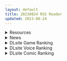 ```yaml
---
layout: default
title: 20230824 RSS Reader
updated: 2023-08-24
---
```


<details class='content-parent'>
<summary>
Resources
</summary>
<details class='content-child'>
<summary>
<span class='rss-title'> [自购][RJ303443][GoatmanBB]若肉壺の湯~Live2D×銭湯経営シミュ~[131.79MB] </span> <a class='rss-link' href='https://gmgard.com/gm123413' target='_blank'>&nbsp;</a>
<div class='rss-published'> 🕛 20230823 13:56:59</div>
</summary>
<img src="https://static.gmgard.us/Images/upload/16720231615548958.jpg" /><br /><p>总结：为了偿还父母留下的债务，巨乳JK经营一家澡堂努力用身体赚钱的游戏</p>
</details>
<details class='content-child'>
<summary>
<span class='rss-title'> [自购][RJ179049][RAINGRAPH]AceSpeeder3 </span> <a class='rss-link' href='https://gmgard.com/gm123412' target='_blank'>&nbsp;</a>
<div class='rss-published'> 🕛 20230823 13:09:14</div>
</summary>
<img src="https://static.gmgard.us/Images/upload/37165231333516895.jpg" /><br /><p>买完之后才发现在他喵的网站上提供免费下载，体验版的容量比正式版的大是怎么回事，高画质也没看出高到哪里去？这玩意真是越看疑点越多。不过23日元的东西我也懒得去计较了，浪费脑细胞。</p>
</details>
<details class='content-child'>
<summary>
<span class='rss-title'> [官方中文版][暂无RJ号][浅上藤奶]尼禄的海滨一日游V0.4 官方中文重置版 </span> <a class='rss-link' href='https://gmgard.com/gm123411' target='_blank'>&nbsp;</a>
<div class='rss-published'> 🕛 20230823 13:09:14</div>
</summary>
<img src="https://static.gmgard.us/Images/upload/61976231236059612.jpg" /><br /><p>PS：手机可用joiplay模拟器运行！
PS：v0.4版本更新4个长事件
v0.3会更新前两个，v0.4包括四个
游戏介绍：
这是一款FGO同人题材的超级绿帽rpg角色扮演游戏。
内容讲述尼禄干掉了BOSS时，说是由于爱的力量战胜了她~
因此尼禄被临死的BOSS下了奇妙的诅咒！
此时，迦勒底让御主和尼禄一起去海边散散心，
原本是甜蜜的双人约会的海滨之旅会变成什么样子呢&amp;helli</p>
</details>
<details class='content-child'>
<summary>
<span class='rss-title'> [R18禁资源相关][悬赏金额:4000棒棒糖]求犬嵐23个本子资源 </span> <a class='rss-link' href='https://gmgard.com/gm123414' target='_blank'>&nbsp;</a>
<div class='rss-published'> 🕛 20230823 12:58:51</div>
</summary>
<img src="https://static.gmgard.us/Images/upload/68685231828058825.jpg" /><br /><p>如题，具体本子名字和发行时间如下：</p>
</details>
<details class='content-child'>
<summary>
<span class='rss-title'> [自购][RJ325974]ビッチライフ/碧池生活[日文版] </span> <a class='rss-link' href='https://gmgard.com/gm123410' target='_blank'>&nbsp;</a>
<div class='rss-published'> 🕛 20230823 12:56:18</div>
</summary>
<img src="https://static.gmgard.us/Images/upload/57199231427018927.jpg" /><br /><p>大概就是一个妹子在学校如何与同学们老师们友好相处的故事（行走的活菩萨——</p>
</details>
<details class='content-child'>
<summary>
<span class='rss-title'> [无修正][未知字幕组][green bunny] 螢子 1-3 </span> <a class='rss-link' href='https://gmgard.com/gm123415' target='_blank'>&nbsp;</a>
<div class='rss-published'> 🕛 20230823 12:04:25</div>
</summary>
<img src="https://iili.io/HpPmyG9.gif" /><br /><p>女主回到了死去妈妈的故乡 一座岛上 而岛上正在筹备复活岛上的神——弥津奴</p>
</details>

</details>
<details class='content-parent'>
<summary>
News
</summary>

</details>
<details class='content-parent'>
<summary>
DLsite Game Ranking
</summary>
<details class='content-child'>
<summary>
<span class='rss-title'> 護身術道場 秘密のNTRレッスン -葵編- [WAKUWAKU] </span> <a class='rss-link' href='https://www.dlsite.com/maniax/work/=/product_id/RJ01083821.html' target='_blank'>&nbsp;</a>
<div class='rss-published'> 🕛 20230824 13:11:25</div>
</summary>
<img src ="http://img.dlsite.jp/modpub/images2/work/doujin/RJ01084000/RJ01083821_img_main.jpg"/><br/>護身術道場 秘密のNTRレッスンのDLCをプレイする為には、別途ゲーム本体が必要です。山神の娘である葵ちゃんと主人公のストーリーを描いています。
</details>
<details class='content-child'>
<summary>
<span class='rss-title'> 衝撃!OL姉ちゃんのオフィスライブ配信~ [KO社] </span> <a class='rss-link' href='https://www.dlsite.com/maniax/work/=/product_id/RJ01090664.html' target='_blank'>&nbsp;</a>
<div class='rss-published'> 🕛 20230824 13:11:25</div>
</summary>
<img src ="http://img.dlsite.jp/modpub/images2/work/doujin/RJ01091000/RJ01090664_img_main.jpg"/><br/>女手一つで俺を育てでくれた姉ちゃんが僕の学費の為に、なんとオフィスでエッチなライブ配信を始めたみたい!姉ちゃんを守る為、主人公の夏休みアルバイトが始まった。
</details>
<details class='content-child'>
<summary>
<span class='rss-title'> バレないように裸コートで露出するセレカさん [しーぶるそふと] </span> <a class='rss-link' href='https://www.dlsite.com/maniax/work/=/product_id/RJ01062825.html' target='_blank'>&nbsp;</a>
<div class='rss-published'> 🕛 20230824 13:11:25</div>
</summary>
<img src ="http://img.dlsite.jp/modpub/images2/work/doujin/RJ01063000/RJ01062825_img_main.jpg"/><br/>過激な露出がしたい vs 過激なほどバレやすくなる! あなたはバレない? ドキドキ感異常! 新感覚の3Dステルス露出アクションゲーム
</details>
<details class='content-child'>
<summary>
<span class='rss-title'> 満車率300% 弐:Append.2 ハコヅメ連結ぱっち [ベルゼブブ] </span> <a class='rss-link' href='https://www.dlsite.com/maniax/work/=/product_id/RJ01026171.html' target='_blank'>&nbsp;</a>
<div class='rss-published'> 🕛 20230824 13:11:25</div>
</summary>
<img src ="http://img.dlsite.jp/modpub/images2/work/doujin/RJ01027000/RJ01026171_img_main.jpg"/><br/>満車率300%弐のアップグレードデータです。
</details>
<details class='content-child'>
<summary>
<span class='rss-title'> 護身術道場 秘密のNTRレッスン [WAKUWAKU] </span> <a class='rss-link' href='https://www.dlsite.com/maniax/work/=/product_id/RJ01053661.html' target='_blank'>&nbsp;</a>
<div class='rss-published'> 🕛 20230824 13:11:25</div>
</summary>
<img src ="http://img.dlsite.jp/modpub/images2/work/doujin/RJ01054000/RJ01053661_img_main.jpg"/><br/>これはシミュレーション系のエロゲーで、ユーモアな要素が盛り込まれています。
</details>

</details>
<details class='content-parent'>
<summary>
DLsite Voice Ranking
</summary>
<details class='content-child'>
<summary>
<span class='rss-title'> 超能力学園トップの俺が学園2位の後輩女子にハメられて敗北奴隷になるまで [Cream Pan] </span> <a class='rss-link' href='https://www.dlsite.com/maniax/work/=/product_id/RJ01074683.html' target='_blank'>&nbsp;</a>
<div class='rss-published'> 🕛 20230824 13:11:27</div>
</summary>
<img src ="http://img.dlsite.jp/modpub/images2/work/doujin/RJ01075000/RJ01074683_img_main.jpg"/><br/>学園一位からの惨めな転落劇!美少女後輩の能力と言葉で弄ばれ、トップとして、男としてのプライドがズタズタに…
</details>
<details class='content-child'>
<summary>
<span class='rss-title'> 小穴按摩・特别之夜 [青春×フェティシズム] </span> <a class='rss-link' href='https://www.dlsite.com/maniax/work/=/product_id/RJ01078989.html' target='_blank'>&nbsp;</a>
<div class='rss-published'> 🕛 20230824 13:11:27</div>
</summary>
<img src ="http://img.dlsite.jp/modpub/images2/work/doujin/RJ01079000/RJ01078989_img_main.jpg"/><br/>青春岁月,没有又如何。但仅限今晚也好,请过上充满欢乐甜美色色的一晚吧!仅限一晚的按摩师女主角们大集结♪为您献上极致色情的集锦型物语。成年人的青春,要体验一下看看吗?
</details>
<details class='content-child'>
<summary>
<span class='rss-title'> 【傲嬌雌小鬼】家裡出現可愛的兔妖,只好勉為其難當她的奴僕了?【中文音聲】 [Bedtime Story 被談聲聆] </span> <a class='rss-link' href='https://www.dlsite.com/maniax/work/=/product_id/RJ01083417.html' target='_blank'>&nbsp;</a>
<div class='rss-published'> 🕛 20230824 13:11:27</div>
</summary>
<img src ="http://img.dlsite.jp/modpub/images2/work/doujin/RJ01084000/RJ01083417_img_main.jpg"/><br/>某天加班回到家,竟發現家裡有個長著兔耳朵、奇裝異服的小女孩!? 「當本小姐的奴僕,供養本小姐吧。」 面對她突如其來的要求,難道只能答應了嗎……?
</details>
<details class='content-child'>
<summary>
<span class='rss-title'> 【簡体中文字幕】弱いオスであるあなたを許してあげます2～シスターカレン様のガチ恋射精管理調教～ [YAO] </span> <a class='rss-link' href='https://www.dlsite.com/maniax/work/=/product_id/RJ01073853.html' target='_blank'>&nbsp;</a>
<div class='rss-published'> 🕛 20230824 13:11:27</div>
</summary>
<img src ="http://img.dlsite.jp/modpub/images2/work/doujin/RJ01074000/RJ01073853_img_main.jpg"/><br/>劣ったオスであるあなたがオス同士の競を降りてオナニーで無駄撃ちすることを許してあげます。その条件は、女性とのセックスを辞退し、オマンコと無縁の人生を送ることを誓うこと――
</details>
<details class='content-child'>
<summary>
<span class='rss-title'> 異世界娘のデリヘル嬢～当店人気No.1がご主人様の精液を空っぽになるまで搾り尽くします～ [ファウナス] </span> <a class='rss-link' href='https://www.dlsite.com/maniax/work/=/product_id/RJ393858.html' target='_blank'>&nbsp;</a>
<div class='rss-published'> 🕛 20230824 13:11:27</div>
</summary>
<img src ="http://img.dlsite.jp/modpub/images2/work/doujin/RJ394000/RJ393858_img_main.jpg"/><br/>在籍する女の子が全員、異世界からやってきた美少女だというデリヘル店。 どうやら彼女たちにとって、精液は魔力の源であるらしい
</details>

</details>
<details class='content-parent'>
<summary>
DLsite Comic Ranking
</summary>
<details class='content-child'>
<summary>
<span class='rss-title'> メイド教育3-没落貴族瑠璃川椿- [きょくちょ局] </span> <a class='rss-link' href='https://www.dlsite.com/maniax/work/=/product_id/RJ417751.html' target='_blank'>&nbsp;</a>
<div class='rss-published'> 🕛 20230824 13:11:31</div>
</summary>
<img src ="http://img.dlsite.jp/modpub/images2/work/doujin/RJ418000/RJ417751_img_main.jpg"/><br/>『メイド教育。』第三弾! 昨晩の『教育』から一夜明け、ご主人様に呼び出された元貴族、瑠璃川 椿は、後輩が側にいるにも関わらず、廊下で手淫され想像以上に感じてしまう…。 自分の身体の変化に戸惑いつつも、貴族の誇りを失わぬように気丈に振る舞う椿… 。だが、毎日続く変態的なメイド教育に、次第に心と身体を快楽に蝕まれていく…!  恥辱にまみれた表情を浮かべ白く柔らかいおっぱいをさらす元令嬢の痴態をぜひご堪能くださいっ!
</details>
<details class='content-child'>
<summary>
<span class='rss-title'> 夏のヤリなおし4 [水蓮の宿] </span> <a class='rss-link' href='https://www.dlsite.com/maniax/work/=/product_id/RJ01073324.html' target='_blank'>&nbsp;</a>
<div class='rss-published'> 🕛 20230824 13:11:31</div>
</summary>
<img src ="http://img.dlsite.jp/modpub/images2/work/doujin/RJ01074000/RJ01073324_img_main.jpg"/><br/>夏×田舎×隣家の美人母×汗だくセックス  誰もが一度は夢想し求めたであろう 最高の‘夏’をサークル‘水蓮の宿’が描き出す  幼馴染の母(元教師)xかつての教え子
</details>
<details class='content-child'>
<summary>
<span class='rss-title'> コミケで憑依!ブル●カドスケベコスプレイヤーを乗っ取りテイクアウト [憑依ラヴァー] </span> <a class='rss-link' href='https://www.dlsite.com/maniax/work/=/product_id/RJ01075893.html' target='_blank'>&nbsp;</a>
<div class='rss-published'> 🕛 20230824 13:11:31</div>
</summary>
<img src ="http://img.dlsite.jp/modpub/images2/work/doujin/RJ01076000/RJ01075893_img_main.jpg"/><br/>コスプレ美女のカラダでレズえっち♪
</details>
<details class='content-child'>
<summary>
<span class='rss-title'> Bokki like a rock [F.W.ZHolic] </span> <a class='rss-link' href='https://www.dlsite.com/maniax/work/=/product_id/RJ01087760.html' target='_blank'>&nbsp;</a>
<div class='rss-published'> 🕛 20230824 13:11:31</div>
</summary>
<img src ="http://img.dlsite.jp/modpub/images2/work/doujin/RJ01088000/RJ01087760_img_main.jpg"/><br/>ふたなりぼっちちゃん
</details>
<details class='content-child'>
<summary>
<span class='rss-title'> 女子校の性欲処理係として編入した男子生徒による記録 [あのんの大洪水伝説] </span> <a class='rss-link' href='https://www.dlsite.com/maniax/work/=/product_id/RJ439801.html' target='_blank'>&nbsp;</a>
<div class='rss-published'> 🕛 20230824 13:11:31</div>
</summary>
<img src ="http://img.dlsite.jp/modpub/images2/work/doujin/RJ440000/RJ439801_img_main.jpg"/><br/>これは女子校でただ一人の男子である『性欲処理係』のあなたと 欲求不満なドスケベ女子達との濃厚変態プレイの記録である──… 女子校に編入させられたあなたを待っていたのは、思春期でムラムラが止まらない女の子たちとの淫らな日々!?溜まりに溜まった性欲とこじれまくった性癖を解放すべく、 あの手この手であなたに変態プレイを求めてくる彼女達… ド淫乱なニオイフェチ女子に囲まれた、スケベ過ぎる学園性活!
</details>

</details>
